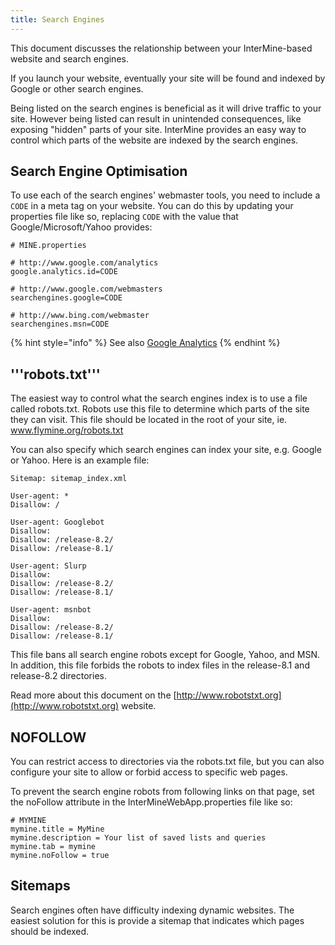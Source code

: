 ```yaml
---
title: Search Engines
---
```


This document discusses the relationship between your InterMine-based website and search engines.

If you launch your website, eventually your site will be found and indexed by Google or other search engines.

Being listed on the search engines is beneficial as it will drive traffic to your site. However being listed can result in unintended consequences, like exposing "hidden" parts of your site. InterMine provides an easy way to control which parts of the website are indexed by the search engines.

## Search Engine Optimisation

To use each of the search engines' webmaster tools, you need to include a `CODE` in a meta tag on your website. You can do this by updating your properties file like so, replacing `CODE` with the value that Google/Microsoft/Yahoo provides:

```text
# MINE.properties

# http://www.google.com/analytics
google.analytics.id=CODE

# http://www.google.com/webmasters
searchengines.google=CODE

# http://www.bing.com/webmaster
searchengines.msn=CODE
```

{% hint style="info" %}
See also [Google Analytics](google-analytics.md)
{% endhint %}

## '''robots.txt'''

The easiest way to control what the search engines index is to use a file called robots.txt. Robots use this file to determine which parts of the site they can visit. This file should be located in the root of your site, ie. www.flymine.org/robots.txt

You can also specify which search engines can index your site, e.g. Google or Yahoo. Here is an example file:

```text
Sitemap: sitemap_index.xml

User-agent: *
Disallow: /

User-agent: Googlebot
Disallow:
Disallow: /release-8.2/
Disallow: /release-8.1/

User-agent: Slurp
Disallow:
Disallow: /release-8.2/
Disallow: /release-8.1/

User-agent: msnbot
Disallow:
Disallow: /release-8.2/
Disallow: /release-8.1/
```

This file bans all search engine robots except for Google, Yahoo, and MSN. In addition, this file forbids the robots to index files in the release-8.1 and release-8.2 directories.

Read more about this document on the [http://www.robotstxt.org](http://www.robotstxt.org) website.

## NOFOLLOW

You can restrict access to directories via the robots.txt file, but you can also configure your site to allow or forbid access to specific web pages.

To prevent the search engine robots from following links on that page, set the noFollow attribute in the InterMineWebApp.properties file like so:

```text
# MYMINE
mymine.title = MyMine
mymine.description = Your list of saved lists and queries
mymine.tab = mymine
mymine.noFollow = true
```

## Sitemaps

Search engines often have difficulty indexing dynamic websites. The easiest solution for this is provide a sitemap that indicates which pages should be indexed.
